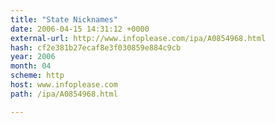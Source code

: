 ```yaml
---
title: "State Nicknames"
date: 2006-04-15 14:31:12 +0000
external-url: http://www.infoplease.com/ipa/A0854968.html
hash: cf2e381b27ecaf8e3f030859e884c9cb
year: 2006
month: 04
scheme: http
host: www.infoplease.com
path: /ipa/A0854968.html

---
```



